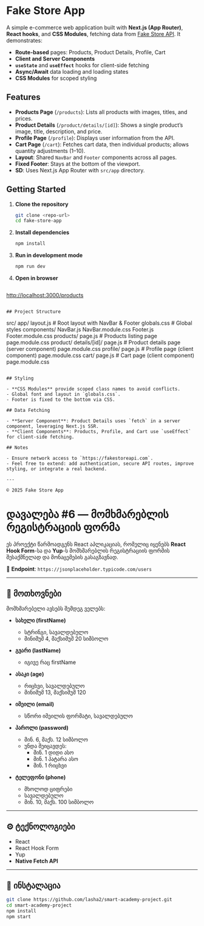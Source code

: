 # Fake Store App

A simple e-commerce web application built with **Next.js (App Router)**, **React hooks**, and **CSS Modules**, fetching data from [Fake Store API](https://fakestoreapi.com). It demonstrates:

* **Route-based** pages: Products, Product Details, Profile, Cart
* **Client and Server Components**
* **`useState`** and **`useEffect`** hooks for client-side fetching
* **Async/Await** data loading and loading states
* **CSS Modules** for scoped styling

## Features

* **Products Page** (`/products`): Lists all products with images, titles, and prices.
* **Product Details** (`/product/details/[id]`): Shows a single product’s image, title, description, and price.
* **Profile Page** (`/profile`): Displays user information from the API.
* **Cart Page** (`/cart`): Fetches cart data, then individual products; allows quantity adjustments (1–10).
* **Layout**: Shared `NavBar` and `Footer` components across all pages.
* **Fixed Footer**: Stays at the bottom of the viewport.
* **SD**: Uses Next.js App Router with `src/app` directory.

## Getting Started

1. **Clone the repository**

   ```bash
   git clone <repo-url>
   cd fake-store-app
   ```

2. **Install dependencies**

   ```bash
   npm install
   ```

3. **Run in development mode**

   ```bash
   npm run dev
   ```

4. **Open in browser**

   ```
   ```

[http://localhost:3000/products](http://localhost:3000/products)

```

## Project Structure

```

src/
app/
layout.js            # Root layout with NavBar & Footer
globals.css          # Global styles
components/
NavBar.js
NavBar.module.css
Footer.js
Footer.module.css
products/
page.js            # Products listing page
page.module.css
product/
details/\[id]/
page.js          # Product details page (server component)
page.module.css
profile/
page.js            # Profile page (client component)
page.module.css
cart/
page.js            # Cart page (client component)
page.module.css

```

## Styling

- **CSS Modules** provide scoped class names to avoid conflicts.
- Global font and layout in `globals.css`.
- Footer is fixed to the bottom via CSS.

## Data Fetching

- **Server Component**: Product Details uses `fetch` in a server component, leveraging Next.js SSR.
- **Client Components**: Products, Profile, and Cart use `useEffect` for client-side fetching.

## Notes

- Ensure network access to `https://fakestoreapi.com`.
- Feel free to extend: add authentication, secure API routes, improve styling, or integrate a real backend.

---

© 2025 Fake Store App

```

# დავალება #6 — მომხმარებლის რეგისტრაციის ფორმა

ეს პროექტი წარმოადგენს React აპლიკაციას, რომელიც იყენებს **React Hook Form**-სა და **Yup**-ს მომხმარებლის რეგისტრაციის ფორმის შესაქმნელად და მონაცემების გასაგზავნად.

📍 **Endpoint**: `https://jsonplaceholder.typicode.com/users`

---

## 📝 მოთხოვნები

მომხმარებელი ავსებს შემდეგ ველებს:

- **სახელი (firstName)**
  - სტრინგი, სავალდებულო
  - მინიმუმ 4, მაქსიმუმ 20 სიმბოლო

- **გვარი (lastName)**
  - იგივე რაც firstName

- **ასაკი (age)**
  - რიცხვი, სავალდებულო
  - მინიმუმ 13, მაქსიმუმ 120

- **იმეილი (email)**
  - სწორი იმეილის ფორმატი, სავალდებულო

- **პაროლი (password)**
  - მინ. 6, მაქს. 12 სიმბოლო
  - უნდა შეიცავდეს:
    - მინ. 1 დიდი ასო
    - მინ. 1 პატარა ასო
    - მინ. 1 რიცხვი

- **ტელეფონი (phone)**
  - მხოლოდ ციფრები
  - სავალდებულო
  - მინ. 10, მაქს. 100 სიმბოლო

---

## ⚙️ ტექნოლოგიები

- React
- React Hook Form
- Yup
- **Native Fetch API**

---

## 🚀 ინსტალაცია

```bash
git clone https://github.com/lasha2/smart-academy-project.git
cd smart-academy-project
npm install
npm start
